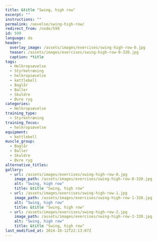 ```yaml
---
title: &title "Swing, high row"
excerpt: ""
instructions: ""
permalink: /oevelse/swing-high-row/
redirect_from: /node/599
id: 599
language: da
header:
  overlay_image: /assets/images/exercises/swing-high-row-0.jpg
  teaser: /assets/images/exercises/swing-high-row-0-320.jpg
  caption: *title
tags:
  - Helkropsøvelse
  - Styrketræning
  - helkropsøvelse
  - kettlebell
  - Baglår
  - Baller
  - Skuldre
  - Øvre ryg
categories:
  - Helkropsøvelse
training_type: 
  - Styrketræning
training_focus: 
  - helkropsøvelse
equipment:
  - kettlebell
muscle_group:
  - Baglår
  - Baller
  - Skuldre
  - Øvre ryg
alternative_titles:
gallery:
  - url: /assets/images/exercises/swing-high-row-0.jpg
    image_path: /assets/images/exercises/swing-high-row-0-320.jpg
    alt: "Swing, high row"
    title: &title "Swing, high row"
  - url: /assets/images/exercises/swing-high-row-1.jpg
    image_path: /assets/images/exercises/swing-high-row-1-320.jpg
    alt: "Swing, high row"
    title: &title "Swing, high row"
  - url: /assets/images/exercises/swing-high-row-2.jpg
    image_path: /assets/images/exercises/swing-high-row-2-320.jpg
    alt: "Swing, high row"
    title: &title "Swing, high row"
last_modified_at: 2014-10-12T22:13:07Z
---
```



